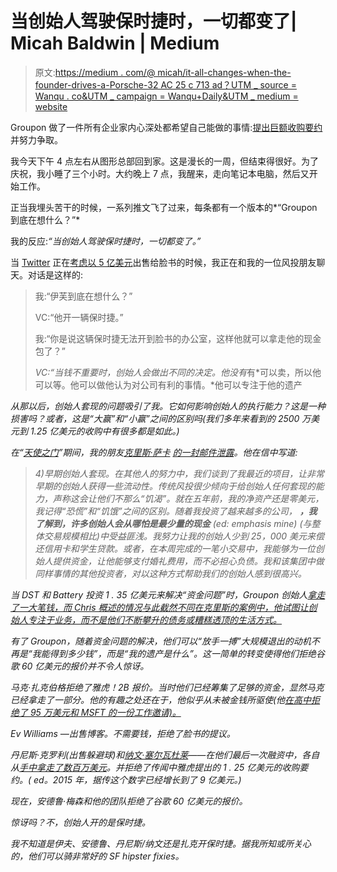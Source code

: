 # 当创始人驾驶保时捷时，一切都变了| Micah Baldwin | Medium

> 原文:[https://medium . com/@ micah/it-all-changes-when-the-founder-drives-a-Porsche-32 AC 25 c 713 ad？UTM _ source = Wanqu . co&UTM _ campaign = Wanqu+Daily&UTM _ medium = website](https://medium.com/@micah/it-all-changes-when-the-founder-drives-a-porsche-32ac25c713ad?utm_source=wanqu.co&utm_campaign=Wanqu+Daily&utm_medium=website)

Groupon 做了一件所有企业家内心深处都希望自己能做的事情:[提出巨额收购要约](http://www.businessinsider.com/groupon-google-deal-turn-down-2012-6)并努力争取。

我今天下午 4 点左右从图形总部回到家。这是漫长的一周，但结束得很好。为了庆祝，我小睡了三个小时。大约晚上 7 点，我醒来，走向笔记本电脑，然后又开始工作。

正当我埋头苦干的时候，一系列推文飞了过来，每条都有一个版本的*“Groupon 到底在想什么？”*

我的反应:*“当创始人驾驶保时捷时，一切都变了。”*

当 [Twitter](http://twitter.com/) 正在[考虑以 5 亿美元](http://allthingsd.com/20081124/when-twitter-met-facebook-the-acquisition-deal-that-fail-whaled/)出售给脸书的时候，我正在和我的一位风投朋友聊天。对话是这样的:

> 我:“伊芙到底在想什么？”
> 
> VC:“他开一辆保时捷。”
> 
> 我:“你是说这辆保时捷无法开到脸书的办公室，这样他就可以拿走他的现金包了？”
> 
> *VC:“当钱不重要时，创始人会做出不同的决定。他没有*有*可以卖，所以他可以等。他可以做他认为对公司有利的事情。*他可以专注于他的遗产

*从那以后，创始人套现的问题吸引了我。它如何影响创始人的执行能力？这是一种损害吗？或者，这是“大赢”和“小赢”之间的区别吗(我们多年来看到的 2500 万美元到 1.25 亿美元的收购中有很多都是如此。)*

*在“[天使之门](https://en.wikipedia.org/wiki/Angelgate)”期间，我的朋友[克里斯·萨卡](http://twitter.com/sacca) [的一封邮件泄露](http://techcrunch.com/2010/09/26/angelgate-chris-sacca-responds-to-ron-conway/)。他在信中写道:*

> **4)早期创始人套现。在其他人的努力中，我们谈到了我最近的项目，让非常早期的创始人获得一些流动性。传统风投很少倾向于给创始人任何套现的能力，声称这会让他们不那么“饥渴”。就在五年前，我的净资产还是零美元，我记得“恐慌”和“饥饿”之间的区别。随着我投资了越来越多的公司，* ***，我了解到，许多创始人会从哪怕是最少量的现金*** (ed: emphasis mine) *(与整体交易规模相比)中受益匪浅。我努力让我的创始人少到 25，000 美元来偿还信用卡和学生贷款。或者，在本周完成的一笔小交易中，我能够为一位创始人提供资金，让他能够支付婚礼费用，而不必担心负债。我和该集团中做同样事情的其他投资者，对以这种方式帮助我们的创始人感到很高兴。**

*当 DST 和 Battery 投资 1 . 35 亿美元来解决“资金问题”时，Groupon 创始人[拿走了一大笔钱，而 Chris 概述的情况与此截然不同在克里斯的案例中，他试图让创始人专注于业务，而不是他们不断攀升的债务或糟糕透顶的生活方式。](http://blogs.forbes.com/velocity/2010/04/19/groupon-ceo-andrew-mason-sold-stock-to-dst-to-solve-the-money-problem/)*

*有了 Groupon，随着资金问题的解决，他们可以“放手一搏”大规模退出的动机不再是“我能得到多少钱”，而是“我的遗产是什么”。这一简单的转变使得他们拒绝谷歌 60 亿美元的报价并不令人惊讶。*

*马克·扎克伯格拒绝了雅虎！2B 报价。当时他们已经筹集了足够的资金，显然马克已经拿走了一部分。他的有趣之处还在于，他似乎从未被金钱所驱使(他[在高中拒绝了 95 万美元和 MSFT 的一份工作邀请)。](http://www.thecrimson.com/article/2003/10/23/not-so-artificial-intelligence-for-his-high-school/)*

*Ev Williams —出售博客。不需要钱，拒绝了脸书的提议。*

*丹尼斯·克罗利(出售躲避球)和[纳文·塞尔瓦杜莱](http://www.naveenium.com/)——在他们最后一次融资中，各自从[手中拿走了数百万美元](http://techcrunch.com/2010/07/14/foursquare-founders-4-6-million/)。并拒绝了传闻中雅虎提出的 1 . 25 亿美元的收购要约。( *ed。2015 年，据传这个数字已经增长到了 9 亿美元。)**

*现在，安德鲁·梅森和他的团队拒绝了谷歌 60 亿美元的报价。*

*惊讶吗？不，创始人开的是保时捷。*

*我不知道是伊夫、安德鲁、丹尼斯/纳文还是扎克开保时捷。据我所知或所关心的，他们可以骑非常好的 SF hipster fixies。*